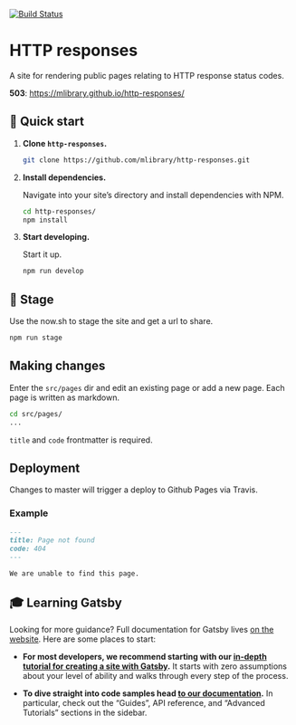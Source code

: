 [![Build Status](https://travis-ci.org/mlibrary/http-responses.svg?branch=master)](https://travis-ci.org/mlibrary/http-responses)

# HTTP responses

A site for rendering public pages relating to HTTP response status codes.

**503**: https://mlibrary.github.io/http-responses/

## 🚀 Quick start

1.  **Clone `http-responses`.**

    ```sh
    git clone https://github.com/mlibrary/http-responses.git
    ```

2.  **Install dependencies.**

    Navigate into your site’s directory and install dependencies with NPM.

    ```sh
    cd http-responses/
    npm install
    ```

3.  **Start developing.**

    Start it up.

    ```sh
    npm run develop
    ```

## 💫 Stage

Use the now.sh to stage the site and get a url to share.

```sh
npm run stage
```

## Making changes

Enter the `src/pages` dir and edit an existing page or add a new page. Each page is written as markdown.

```sh
cd src/pages/
...
```

`title` and `code` frontmatter is required.

## Deployment

Changes to master will trigger a deploy to Github Pages via Travis.

### Example

```md
---
title: Page not found
code: 404
---

We are unable to find this page.
```

## 🎓 Learning Gatsby

Looking for more guidance? Full documentation for Gatsby lives [on the website](https://next.gatsbyjs.org/). Here are some places to start:

-   **For most developers, we recommend starting with our [in-depth tutorial for creating a site with Gatsby](https://next.gatsbyjs.org/tutorial/).** It starts with zero assumptions about your level of ability and walks through every step of the process.

-   **To dive straight into code samples head [to our documentation](https://next.gatsbyjs.org/docs/).** In particular, check out the “Guides”, API reference, and “Advanced Tutorials” sections in the sidebar.
